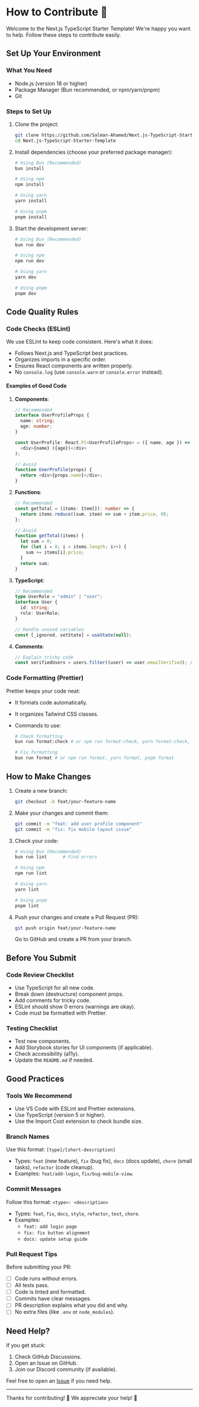 # How to Contribute 🤝

Welcome to the Next.js TypeScript Starter Template! We're happy you want to help. Follow these steps to contribute easily.

## Set Up Your Environment

### What You Need

- Node.js (version 18 or higher)
- Package Manager (Bun recommended, or npm/yarn/pnpm)
- Git

### Steps to Set Up

1. Clone the project:

   ```bash
   git clone https://github.com/Salman-Ahamed/Next.js-TypeScript-Starter-Template.git
   cd Next.js-TypeScript-Starter-Template
   ```

2. Install dependencies (choose your preferred package manager):

   ```bash
   # Using Bun (Recommended)
   bun install

   # Using npm
   npm install

   # Using yarn
   yarn install

   # Using pnpm
   pnpm install
   ```

3. Start the development server:

   ```bash
   # Using Bun (Recommended)
   bun run dev

   # Using npm
   npm run dev

   # Using yarn
   yarn dev

   # Using pnpm
   pnpm dev
   ```

## Code Quality Rules

### Code Checks (ESLint)

We use ESLint to keep code consistent. Here's what it does:

- Follows Next.js and TypeScript best practices.
- Organizes imports in a specific order.
- Ensures React components are written properly.
- No `console.log` (use `console.warn` or `console.error` instead).

#### Examples of Good Code

1. **Components**:

   ```typescript
   // Recommended
   interface UserProfileProps {
     name: string;
     age: number;
   }

   const UserProfile: React.FC<UserProfileProps> = ({ name, age }) => (
     <div>{name} ({age})</div>
   );

   // Avoid
   function UserProfile(props) {
     return <div>{props.name}</div>;
   }
   ```

2. **Functions**:

   ```typescript
   // Recommended
   const getTotal = (items: Item[]): number => {
     return items.reduce((sum, item) => sum + item.price, 0);
   };

   // Avoid
   function getTotal(items) {
     let sum = 0;
     for (let i = 0; i < items.length; i++) {
       sum += items[i].price;
     }
     return sum;
   }
   ```

3. **TypeScript**:

   ```typescript
   // Recommended
   type UserRole = "admin" | "user";
   interface User {
     id: string;
     role: UserRole;
   }

   // Handle unused variables
   const [_ignored, setState] = useState(null);
   ```

4. **Comments**:

   ```typescript
   // Explain tricky code
   const verifiedUsers = users.filter((user) => user.emailVerified); // Keep only users with verified emails
   ```

### Code Formatting (Prettier)

Prettier keeps your code neat:

- It formats code automatically.
- It organizes Tailwind CSS classes.
- Commands to use:

  ```bash
  # Check formatting
  bun run format:check # or npm run format:check, yarn format:check, pnpm format:check

  # Fix formatting
  bun run format # or npm run format, yarn format, pnpm format
  ```

## How to Make Changes

1. Create a new branch:

   ```bash
   git checkout -b feat/your-feature-name
   ```

2. Make your changes and commit them:

   ```bash
   git commit -m "feat: add user profile component"
   git commit -m "fix: fix mobile layout issue"
   ```

3. Check your code:

   ```bash
   # Using Bun (Recommended)
   bun run lint      # Find errors

   # Using npm
   npm run lint

   # Using yarn
   yarn lint

   # Using pnpm
   pnpm lint
   ```

4. Push your changes and create a Pull Request (PR):

   ```bash
   git push origin feat/your-feature-name
   ```

   Go to GitHub and create a PR from your branch.

## Before You Submit

### Code Review Checklist

- Use TypeScript for all new code.
- Break down (destructure) component props.
- Add comments for tricky code.
- ESLint should show 0 errors (warnings are okay).
- Code must be formatted with Prettier.

### Testing Checklist

- Test new components.
- Add Storybook stories for UI components (if applicable).
- Check accessibility (a11y).
- Update the `README.md` if needed.

## Good Practices

### Tools We Recommend

- Use VS Code with ESLint and Prettier extensions.
- Use TypeScript (version 5 or higher).
- Use the Import Cost extension to check bundle size.

### Branch Names

Use this format: `[type]/[short-description]`

- Types: `feat` (new feature), `fix` (bug fix), `docs` (docs update), `chore` (small tasks), `refactor` (code cleanup).
- Examples: `feat/add-login`, `fix/bug-mobile-view`.

### Commit Messages

Follow this format: `<type>: <description>`

- Types: `feat`, `fix`, `docs`, `style`, `refactor`, `test`, `chore`.
- Examples:
  - `feat: add login page`
  - `fix: fix button alignment`
  - `docs: update setup guide`

### Pull Request Tips

Before submitting your PR:

- [ ] Code runs without errors.
- [ ] All tests pass.
- [ ] Code is linted and formatted.
- [ ] Commits have clear messages.
- [ ] PR description explains what you did and why.
- [ ] No extra files (like `.env` or `node_modules`).

## Need Help?

If you get stuck:

1. Check GitHub Discussions.
2. Open an Issue on GitHub.
3. Join our Discord community (if available).

Feel free to open an [Issue](https://github.com/Salman-Ahamed/Next.js-TypeScript-Starter-Template/issues) if you need help.

---

Thanks for contributing! 🚀 We appreciate your help! 💙
